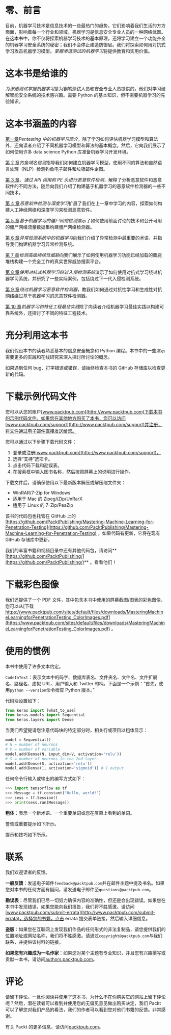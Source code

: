 # 零、前言

目前，机器学习技术是信息技术的一些最热门的趋势。它们影响着我们生活的方方面面，影响着每一个行业和领域。机器学习是信息安全专业人员的一种网络武器。在这本书中，你不仅将探索机器学习技术的基本原理，还将学习建立一个功能齐全的机器学习安全系统的秘密；我们不会停止建造防御层。我们将探索如何用对抗式学习攻击机器学习模型。*掌握渗透测试的机器学习*将提供教育和实用价值。

# 这本书是给谁的

*为渗透测试掌握机器学习*是为钢笔测试人员和安全专业人员提供的，他们对学习破解智能安全系统的技术感兴趣。需要 Python 的基本知识，但不需要机器学习的先验知识。

# 这本书涵盖的内容

[第一章](01.html#K0RQ0-49a67f1d6e7843d3b2296f38e3fe05f5)*Pentesting 中的机器学习简介*，除了学习如何评估机器学习模型和算法外，还向读者介绍了不同机器学习模型和算法的基本概念。然后，它向我们展示了如何使用许多 data science Python 库准备机器学习开发环境。

[第 2 章](02.html#1JFUC0-49a67f1d6e7843d3b2296f38e3fe05f5)*钓鱼域名检测*指导我们如何建立机器学习模型，使用不同的算法和自然语言处理（NLP）检测钓鱼电子邮件和垃圾邮件企图。

[第 3 章](03.html#1VSLM0-49a67f1d6e7843d3b2296f38e3fe05f5)、*通过 API 调用和 PE 头进行恶意软件检测*，解释了分析恶意软件和恶意软件的不同方法，随后向我们介绍了构建基于机器学习的恶意软件检测器的一些不同技术。

[第 4 章](04.html#2D7TI0-49a67f1d6e7843d3b2296f38e3fe05f5)*恶意软件检测与深度学习*扩展了我们在上一章中学习的内容，探索如何构建人工神经网络和深度学习来检测恶意软件。

[第 5 章](05.html#2SG6I0-49a67f1d6e7843d3b2296f38e3fe05f5)*基于机器学习的僵尸网络检测*演示了如何使用前面讨论的技术和公开可用的僵尸网络流量数据集构建僵尸网络检测器。

[第 6 章](06.html#352RK0-49a67f1d6e7843d3b2296f38e3fe05f5)*异常检测系统中的机器学习*向我们介绍了异常检测中最重要的术语，并指导我们构建机器学习异常检测系统。

[第 7 章](07.html#3IE3G0-49a67f1d6e7843d3b2296f38e3fe05f5)*检测高级持续性威胁*向我们展示了如何使用机器学习功能已经加载的麋鹿堆栈构建一个完全工作的真实世界威胁搜索平台。

[第 8 章](08.html#3UQQQ0-49a67f1d6e7843d3b2296f38e3fe05f5)*使用对抗式机器学习绕过入侵检测系统*演示了如何使用对抗式学习绕过机器学习系统，并研究了一些实际案例，包括绕过下一代入侵检测系统。

[第 9 章](09.html#4G04U0-49a67f1d6e7843d3b2296f38e3fe05f5)*绕过机器学习恶意软件检测器*，教我们如何通过对抗性学习和生成性对抗网络绕过基于机器学习的恶意软件检测器。

[第 10 章](10.html#4U9TC0-49a67f1d6e7843d3b2296f38e3fe05f5)*机器学习和特征工程最佳实践*除了向读者介绍机器学习最佳实践以构建可靠系统外，还探讨了不同的特征工程技术。

# 充分利用这本书

我们假设本书的读者熟悉基本的信息安全概念和 Python 编程。本书中的一些演示需要更多的实践和在线研究来深入探讨所讨论的概念。

如果遇到任何 bug、打字错误或错误，请始终检查本书的 GitHub 存储库以检查更新的代码。

# 下载示例代码文件

您可以从您的账户[www.packtpub.com](http://www.packtpub.com)下载本书的示例代码文件。如果您在其他地方购买了本书，您可以访问[www.packtpub.com/support](http://www.packtpub.com/support)并注册，将文件通过电子邮件直接发送给您。

您可以通过以下步骤下载代码文件：

1.  登录或注册[www.packtpub.com](http://www.packtpub.com/support)。
2.  选择“支持”选项卡。
3.  点击代码下载和勘误表。
4.  在搜索框中输入图书名称，然后按照屏幕上的说明进行操作。

下载文件后，请确保使用以下最新版本解压或解压缩文件夹：

*   WinRAR/7-Zip for Windows
*   适用于 Mac 的 Zipeg/iZip/UnRarX
*   适用于 Linux 的 7-Zip/PeaZip

该书的代码包也托管在 GitHub 上的[https://github.com/PacktPublishing/Mastering-Machine-Learning-for-Penetration-Testing](https://github.com/PacktPublishing/Mastering-Machine-Learning-for-Penetration-Testing) 。如果代码有更新，它将在现有 GitHub 存储库中更新。

我们的丰富书籍和视频目录中还有其他代码包，请访问**[https://github.com/PacktPublishing/](https://github.com/PacktPublishing/)** 。看看他们！

# 下载彩色图像

我们还提供了一个 PDF 文件，其中包含本书中使用的屏幕截图/图表的彩色图像。您可以从[下载 https://www.packtpub.com/sites/default/files/downloads/MasteringMachineLearningforPenetrationTesting_ColorImages.pdf](https://www.packtpub.com/sites/default/files/downloads/MasteringMachineLearningforPenetrationTesting_ColorImages.pdf) 。

# 使用的惯例

本书中使用了许多文本约定。

`CodeInText`：表示文本中的码字、数据库表名、文件夹名、文件名、文件扩展名、路径名、虚拟 URL、用户输入和 Twitter 句柄。下面是一个示例：“首先，使用`python --version`命令检查 Python 版本。”

代码块设置如下：

```py
from keras import [what_to_use]
from keras.models import Sequential
from keras.layers import Dense
```

当我们希望提请您注意代码块的特定部分时，相关行或项目以粗体显示：

```py
model = Sequential()
# N = number of neurons
# V = number of variable
model.add(Dense(N, input_dim=V, activation='relu'))
# S = number of neurons in the 2nd layer
model.add(Dense(S, activation='relu'))
model.add(Dense(1, activation='sigmoid')) # 1 output
```

任何命令行输入或输出的编写方式如下：

```py
>>> import tensorflow as tf
>>> Message = tf.constant("Hello, world!")
>>> sess = tf.Session()
>>> print(sess.run(Message))
```

**粗体**：表示一个新术语、一个重要单词或您在屏幕上看到的单词。

警告或重要提示如下所示。

提示和技巧如下所示。

# 联系

我们欢迎读者的反馈。

**一般反馈**：发送电子邮件`feedback@packtpub.com`并在邮件主题中提及书名。如果您对本书的任何方面有疑问，请发送电子邮件至`questions@packtpub.com`。

**勘误表**：尽管我们已尽一切努力确保内容的准确性，但还是会出现错误。如果您在本书中发现错误，如果您能向我们报告，我们将不胜感激。请访问[www.packtpub.com/submit-errata](http://www.packtpub.com/submit-errata)，选择您的书籍，点击 errata 提交表单链接，然后输入详细信息。

**盗版**：如果您在互联网上发现我们作品的任何形式的非法复制品，请您提供我们的位置地址或网站名称，我们将不胜感激。请通过`copyright@packtpub.com`与我们联系，并提供该材料的链接。

**如果您有兴趣成为一名作家**：如果您对某个主题有专业知识，并且您有兴趣撰写或贡献一本书，请访问[authors.packtpub.com](http://authors.packtpub.com/)。

# 评论

请留下评论。一旦你阅读并使用了这本书，为什么不在你购买它的网站上留下评论呢？然后，潜在读者可以看到并使用您的无偏见意见做出购买决定，我们 Packt 可以了解您对我们产品的看法，我们的作者可以看到您对他们书籍的反馈。非常感谢。

有关 Packt 的更多信息，请访问[packtpub.com](https://www.packtpub.com/)。